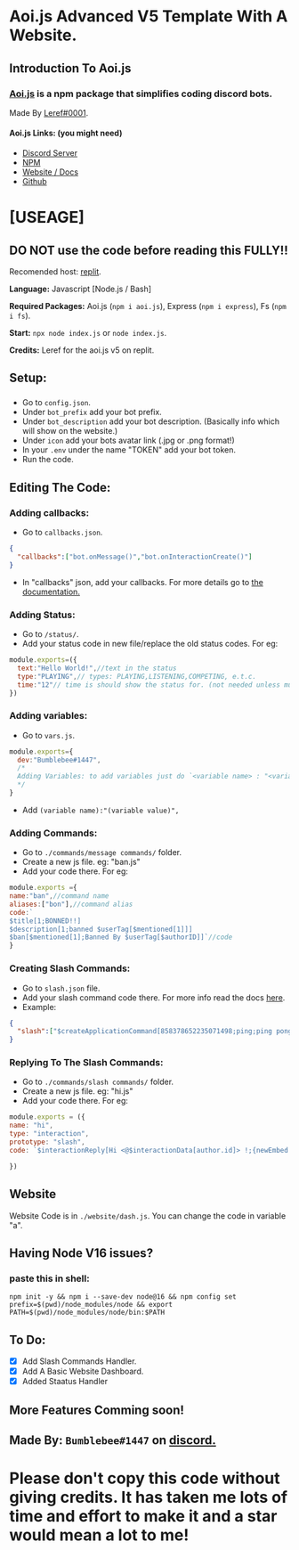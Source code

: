 # Aoi.js Advanced V5 Template With A Website.
## Introduction To Aoi.js
### [Aoi.js](https://www.npmjs.com/package/aoi.js) is a npm package that simplifies coding discord bots. 

Made By [Leref#0001](https://discord.com/users/608358453580136499).


#### **Aoi.js Links:** (you might need)
- [Discord Server](https://discord.gg/9nPxvZT59D)
- [NPM](https://www.npmjs.com/package/aoi.js)
- [Website / Docs](https://aoi.js.org/)
- [Github](https://github.com/AkaruiDevelopment/aoi.js)

# **[USEAGE]**




## DO NOT use the code before reading this FULLY!!

Recomended host: [replit](https://replit.com).

**Language:** Javascript [Node.js / Bash]

**Required Packages:** Aoi.js (`npm i aoi.js`), Express (`npm i express`), Fs (`npm i fs`).

**Start:** `npx node index.js` or `node index.js`.


**Credits:** Leref for the aoi.js v5 on replit.


## Setup:
###
- Go to `config.json`. 
- Under `bot_prefix` add your bot prefix.
- Under `bot_description` add your bot description. (Basically info which will show on the website.)
- Under `icon` add your bots avatar link (.jpg or .png format!)
- In your `.env` under the name "TOKEN" add your bot token.
- Run the code.
## Editing The Code:
### Adding callbacks:
- Go to `callbacks.json`.
```json
{
  "callbacks":["bot.onMessage()","bot.onInteractionCreate()"]
}
```
- In "callbacks" json, add your callbacks. For more details go to [the documentation.](https://aoi.leref.ga/v/aoi.js-v5/callbacks)

### Adding Status:
- Go to `/status/`.
- Add your status code in new file/replace the old status codes. For eg:
```js
module.exports=({
  text:"Hello World!",//text in the status
  type:"PLAYING",// types: PLAYING,LISTENING,COMPETING, e.t.c.
  time:"12"// time is should show the status for. (not needed unless multiple statuses are being used.)
})
```

### Adding variables:
- Go to `vars.js`.
```js
module.exports={
  dev:"Bumblebee#1447",
  /*
  Adding Variables: to add variables just do `<variable name> : "<variable value>",`
  */
}
```
- Add `(variable name):"(variable value)",`
### Adding Commands:
- Go to `./commands/message commands/` folder.
- Create a new js file. eg: "ban.js"
- Add your code there. For eg:
```js
module.exports ={
name:"ban",//command name
aliases:["bon"],//command alias
code:`
$title[1;BONNED!!]
$description[1;banned $userTag[$mentioned[1]]]
$ban[$mentioned[1];Banned By $userTag[$authorID]]`//code
}

```
### Creating Slash Commands:
- Go to `slash.json` file.
- Add your slash command code there. For more info read the docs [here](https://aoi.leref.ga/v/aoi.js-v5/guide/advanced-guides/slash-commands).
- Example:
```json
{
  "slash":["$createApplicationCommand[858378652235071498;ping;ping pong ding dong🏓;true]","$createApplicationCommand[858378652235071498;hi;Say hi!;true]"]
}
```
### Replying To The Slash Commands:
- Go to `./commands/slash commands/` folder.
- Create a new js file. eg: "hi.js"
- Add your code there. For eg:
```js
module.exports = ({
name: "hi",
type: "interaction",
prototype: "slash",
code: `$interactionReply[Hi <@$interactionData[author.id]> !;{newEmbed:{title:Hello!}{description:Hey man! Wassup?!}}]`

})

```

## Website
Website Code is in `./website/dash.js`.
You can change the code in variable "a".
## Having Node V16 issues? 
### paste this in shell:
```
npm init -y && npm i --save-dev node@16 && npm config set prefix=$(pwd)/node_modules/node && export PATH=$(pwd)/node_modules/node/bin:$PATH

```
## To Do:
- [X] Add Slash Commands Handler.
- [X] Add A Basic Website Dashboard.
- [X] Added Staatus Handler
## More Features Comming soon!
## Made By: `Bumblebee#1447` on [discord.](https://discord.com/users/818377414367379487)
# Please don't copy this code without giving credits. It has taken me lots of time and effort to make it and a star would mean a lot to me!

